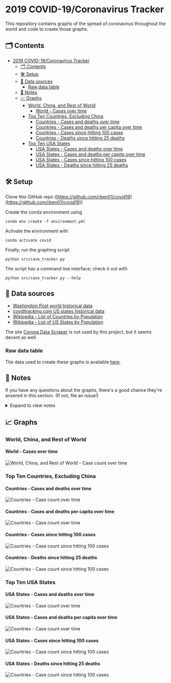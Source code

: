 <!-- markdownlint-disable MD010 MD007 -->

# 2019 COVID-19/Coronavirus Tracker

This repository contains graphs of the spread of coronavirus throughout the world and code to create those graphs.

## :card_index_dividers: Contents

- [2019 COVID-19/Coronavirus Tracker](#2019-COVID-19Coronavirus-Tracker)
  - [:card_index_dividers: Contents](#card_index_dividers-Contents)
  - [:hammer_and_wrench: Setup](#hammer_and_wrench-Setup)
  - [:floppy_disk: Data sources](#floppy_disk-Data-sources)
    - [Raw data table](#Raw-data-table)
  - [:notebook: Notes](#notebook-Notes)
  - [:chart_with_upwards_trend: Graphs](#chart_with_upwards_trend-Graphs)
    - [World, China, and Rest of World](#World-China-and-Rest-of-World)
      - [World - Cases over time](#World---Cases-over-time)
    - [Top Ten Countries, Excluding China](#Top-Ten-Countries-Excluding-China)
      - [Countries - Cases and deaths over time](#Countries---Cases-and-deaths-over-time)
      - [Countries - Cases and deaths per capita over time](#Countries---Cases-and-deaths-per-capita-over-time)
      - [Countries - Cases since hitting 100 cases](#Countries---Cases-since-hitting-100-cases)
      - [Countries - Deaths since hitting 25 deaths](#Countries---Deaths-since-hitting-25-deaths)
    - [Top Ten USA States](#Top-Ten-USA-States)
      - [USA States - Cases and deaths over time](#USA-States---Cases-and-deaths-over-time)
      - [USA States - Cases and deaths per capita over time](#USA-States---Cases-and-deaths-per-capita-over-time)
      - [USA States - Cases since hitting 100 cases](#USA-States---Cases-since-hitting-100-cases)
      - [USA States - Deaths since hitting 25 deaths](#USA-States---Deaths-since-hitting-25-deaths)

## :hammer_and_wrench: Setup

Clone this GitHub repo ([https://github.com/rben01/covid19](https://github.com/rben01/covid19))

Create the conda environment using

```text
conda env create -f environment.yml
```

Activate the environment with

```text
conda activate covid
```

Finally, run the graphing script

```text
python src/case_tracker.py
```

The script has a command line interface; check it out with

```text
python src/case_tracker.py --help
```

## :floppy_disk: Data sources

- [Washington Post world historical data](https://www.washingtonpost.com/graphics/2020/world/mapping-spread-new-coronavirus/data/clean/world-daily-historical.csv)
- [covidtracking.com US states historical data](https://covidtracking.com/api/states/daily.csv)
- [Wikipedia - List of Countries by Population](https://en.wikipedia.org/wiki/List_of_countries_and_dependencies_by_population)
- [Wikipedia - List of US States by Population](https://en.wikipedia.org/wiki/List_of_states_and_territories_of_the_United_States_by_population)

The site [Corona Data Scraper](https://coronadatascraper.com/#home) is not used by this project, but it seems decent as well.

### Raw data table

The data used to create these graphs is available [here](data/data_table.csv).

## :notebook: Notes

If you have any questions about the graphs, there's a good chance they're ansered in this section. (If not, file an issue!)
<!-- markdownlint-disable MD033 -->
<details>
<summary>Expand to view notes</summary>
<!-- markdownlint-enable MD033 -->

- :calendar: In all graphs below, the start date was the earliest date for which there was data available and for which any of the plotted locations had confirmed cases.

- :hourglass_flowing_sand: Some graphs are annotated with benchmark lines showing the rate of new cases (possibly per capita) for a particular doubling time (or "DT" for short). Lines annotated "n days" show how the number of coronavirus cases would increase within a region if it doubled every n days. Comparing the slope of a region's growth line to the slopes of these benchmark lines gives an indication of that region's doubling time. These graphs' legends also list the doubling times over different periods of time (e.g., "20d DT" means the average doubling time of a region over the past 20 days").
  To find the daily percent increase for any doubling time T, simply compute 2^(1/T). Below is a list of doubling times and corresponding per-day percent increases.
    - 1 day: +100% daily
    - 2 days: +41% daily
    - 3 days: +26% daily
    - 4 days: +19% daily
    - 5 days: +15% daily
    - 6 days: +12% daily
    - 1 week: + 10% daily

- :keycap_ten: In each graph, the "top 10" refers to top 10 by number of cases, even for the graphs of cases per capita. Graphs' legends are, however, sorted according to the relevant measurement (number of cases, cases per capita, or doubling time thereof).
For example, in a graph of countries and their cases per capita, the first country in the legend will have the most cases per capita of all countries included in that graph, but not necessarily the most cases per capita of any country in the world (the country with the most cases per capita in the world — San Marino at the time of writing — would have to be in the top 10 by number of cases to make it onto the graph, which it's obviously not given its population of 33k).

- :arrows_counterclockwise: The data sources used may change due to changing quality and up-to-dateness, which may affect data for past dates (it shouldn't, but it might).

- :memo: Case Fatality Rate (CFR) notes

  - CFR = Case fatality rate = deaths / confirmed.
  - This is an underestimate of the true CFR within a region; how low of an estimate it is depends on how quickly the rate of new confirmed cases relative to existing confirmed cases (the slopes of the lines in the below log-scaled plots) is increasing. If the infection rate increases rapidly, the computed CFR will be a gross underestimate, as new infections won't yet have had time to become fatal. If it's been flat for a while, then the computed CFR should approach the true CFR, as cases will all be resolved (either fatally or not). Of course, the true CFR within a region can itself change over time as treatment quality goes up (e.g., more resources per capita allocated to response) or down (e.g., hospitals become overburdened).

  - The nature of log-scale graphs is that the CFR can be observed from the vertical distance between the **Confirmed Cases** and **Deaths** lines for a given country — the larger the distance, the lower the CFR. (The computed CFR is roughly (1/2)^distance; again this will be an underestimate.)

</details>

## :chart_with_upwards_trend: Graphs

### World, China, and Rest of World

#### World - Cases over time

![World, China, and Rest of World - Case count over time](./Figures/Total_cases/From_fixed_date/Stage_All/world.png)

### Top Ten Countries, Excluding China

#### Countries - Cases and deaths over time

![Countries - Case count over time](./Figures/Total_cases/From_fixed_date/Stage_All/countries_wo_china.png)

#### Countries - Cases and deaths per capita over time

![Countries - Case count over time](./Figures/Per_capita/From_fixed_date/Stage_All/countries_wo_china.png)

#### Countries - Cases since hitting 100 cases

![Countries - Case count since hitting 100 cases](./Figures/Total_cases/From_local_spread_start/Stage_Confirmed/countries_wo_china.png)

#### Countries - Deaths since hitting 25 deaths

![Countries - Case count since hitting 100 cases](./Figures/Total_cases/From_local_spread_start/Stage_Death/countries_wo_china.png)

### Top Ten USA States

#### USA States - Cases and deaths over time

![Countries - Case count over time](./Figures/Total_cases/From_fixed_date/Stage_All/states.png)

#### USA States - Cases and deaths per capita over time

![Countries - Case count over time](./Figures/Per_capita/From_fixed_date/Stage_All/states.png)

#### USA States - Cases since hitting 100 cases

![Countries - Case count since hitting 100 cases](./Figures/Total_cases/From_local_spread_start/Stage_Confirmed/states.png)

#### USA States - Deaths since hitting 25 deaths

![Countries - Case count since hitting 100 cases](./Figures/Total_cases/From_local_spread_start/Stage_Death/states.png)
